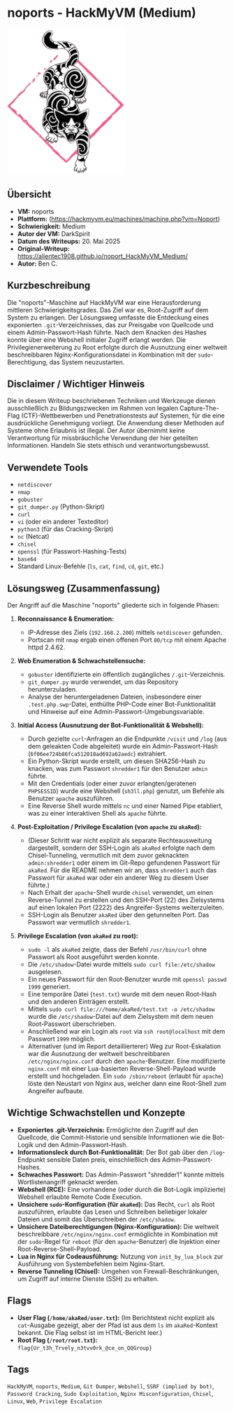 # noports - HackMyVM (Medium)
 
![noports.png](noports.png)

## Übersicht

*   **VM:** noports
*   **Plattform:** (https://hackmyvm.eu/machines/machine.php?vm=Noport)
*   **Schwierigkeit:** Medium
*   **Autor der VM:** DarkSpirit
*   **Datum des Writeups:** 20. Mai 2025
*   **Original-Writeup:** https://alientec1908.github.io/noport_HackMyVM_Medium/
*   **Autor:** Ben C.

## Kurzbeschreibung

Die "noports"-Maschine auf HackMyVM war eine Herausforderung mittleren Schwierigkeitsgrades. Das Ziel war es, Root-Zugriff auf dem System zu erlangen. Der Lösungsweg umfasste die Entdeckung eines exponierten `.git`-Verzeichnisses, das zur Preisgabe von Quellcode und einem Admin-Passwort-Hash führte. Nach dem Knacken des Hashes konnte über eine Webshell initialer Zugriff erlangt werden. Die Privilegienerweiterung zu Root erfolgte durch die Ausnutzung einer weltweit beschreibbaren Nginx-Konfigurationsdatei in Kombination mit der `sudo`-Berechtigung, das System neuzustarten.

## Disclaimer / Wichtiger Hinweis

Die in diesem Writeup beschriebenen Techniken und Werkzeuge dienen ausschließlich zu Bildungszwecken im Rahmen von legalen Capture-The-Flag (CTF)-Wettbewerben und Penetrationstests auf Systemen, für die eine ausdrückliche Genehmigung vorliegt. Die Anwendung dieser Methoden auf Systeme ohne Erlaubnis ist illegal. Der Autor übernimmt keine Verantwortung für missbräuchliche Verwendung der hier geteilten Informationen. Handeln Sie stets ethisch und verantwortungsbewusst.

## Verwendete Tools

*   `netdiscover`
*   `nmap`
*   `gobuster`
*   `git_dumper.py` (Python-Skript)
*   `curl`
*   `vi` (oder ein anderer Texteditor)
*   `python3` (für das Cracking-Skript)
*   `nc` (Netcat)
*   `chisel`
*   `openssl` (für Passwort-Hashing-Tests)
*   `base64`
*   Standard Linux-Befehle (`ls`, `cat`, `find`, `cd`, `git`, etc.)

## Lösungsweg (Zusammenfassung)

Der Angriff auf die Maschine "noports" gliederte sich in folgende Phasen:

1.  **Reconnaissance & Enumeration:**
    *   IP-Adresse des Ziels (`192.168.2.200`) mittels `netdiscover` gefunden.
    *   Portscan mit `nmap` ergab einen offenen Port `80/tcp` mit einem Apache httpd 2.4.62.

2.  **Web Enumeration & Schwachstellensuche:**
    *   `gobuster` identifizierte ein öffentlich zugängliches `/.git`-Verzeichnis.
    *   `git_dumper.py` wurde verwendet, um das Repository herunterzuladen.
    *   Analyse der heruntergeladenen Dateien, insbesondere einer `.test.php.swp`-Datei, enthüllte PHP-Code einer Bot-Funktionalität und Hinweise auf eine Admin-Passwort-Umgebungsvariable.

3.  **Initial Access (Ausnutzung der Bot-Funktionalität & Webshell):**
    *   Durch gezielte `curl`-Anfragen an die Endpunkte `/visit` und `/log` (aus dem geleakten Code abgeleitet) wurde ein Admin-Passwort-Hash (`6f06ee724b86fca512018ad692a62aedc`) extrahiert.
    *   Ein Python-Skript wurde erstellt, um diesen SHA256-Hash zu knacken, was zum Passwort `shredder1` für den Benutzer `admin` führte.
    *   Mit den Credentials (oder einer zuvor erlangten/geratenen `PHPSESSID`) wurde eine Webshell (`sh3ll.php`) genutzt, um Befehle als Benutzer `apache` auszuführen.
    *   Eine Reverse Shell wurde mittels `nc` und einer Named Pipe etabliert, was zu einer interaktiven Shell als `apache` führte.

4.  **Post-Exploitation / Privilege Escalation (von `apache` zu `akaRed`):**
    *   (Dieser Schritt war nicht explizit als separate Rechteausweitung dargestellt, sondern der SSH-Login als `akaRed` erfolgte nach dem Chisel-Tunneling, vermutlich mit dem zuvor geknackten `admin:shredder1` oder einem im Git-Repo gefundenen Passwort für `akaRed`. Für die README nehmen wir an, dass `shredder1` auch das Passwort für `akaRed` war oder ein anderer Weg zu diesem User führte.)
    *   Nach Erhalt der `apache`-Shell wurde `chisel` verwendet, um einen Reverse-Tunnel zu erstellen und den SSH-Port (22) des Zielsystems auf einen lokalen Port (2222) des Angreifer-Systems weiterzuleiten.
    *   SSH-Login als Benutzer `akaRed` über den getunnelten Port. Das Passwort war vermutlich `shredder1`.

5.  **Privilege Escalation (von `akaRed` zu root):**
    *   `sudo -l` als `akaRed` zeigte, dass der Befehl `/usr/bin/curl` ohne Passwort als Root ausgeführt werden konnte.
    *   Die `/etc/shadow`-Datei wurde mittels `sudo curl file:/etc/shadow` ausgelesen.
    *   Ein neues Passwort für den Root-Benutzer wurde mit `openssl passwd 1999` generiert.
    *   Eine temporäre Datei (`test.txt`) wurde mit dem neuen Root-Hash und den anderen Einträgen erstellt.
    *   Mittels `sudo curl file:///home/akaRed/test.txt -o /etc/shadow` wurde die `/etc/shadow`-Datei auf dem Zielsystem mit dem neuen Root-Passwort überschrieben.
    *   Anschließend war ein Login als `root` via `ssh root@localhost` mit dem Passwort `1999` möglich.
    *   Alternativer (und im Report detaillierterer) Weg zur Root-Eskalation war die Ausnutzung der weltweit beschreibbaren `/etc/nginx/nginx.conf` durch den `apache`-Benutzer. Eine modifizierte `nginx.conf` mit einer Lua-basierten Reverse-Shell-Payload wurde erstellt und hochgeladen. Ein `sudo /sbin/reboot` (erlaubt für `apache`) löste den Neustart von Nginx aus, welcher dann eine Root-Shell zum Angreifer aufbaute.

## Wichtige Schwachstellen und Konzepte

*   **Exponiertes .git-Verzeichnis:** Ermöglichte den Zugriff auf den Quellcode, die Commit-Historie und sensible Informationen wie die Bot-Logik und den Admin-Passwort-Hash.
*   **Informationsleck durch Bot-Funktionalität:** Der Bot gab über den `/log`-Endpunkt sensible Daten preis, einschließlich des Admin-Passwort-Hashes.
*   **Schwaches Passwort:** Das Admin-Passwort "shredder1" konnte mittels Wortlistenangriff geknackt werden.
*   **Webshell (RCE):** Eine vorhandene (oder durch die Bot-Logik implizierte) Webshell erlaubte Remote Code Execution.
*   **Unsichere `sudo`-Konfiguration (für `akaRed`):** Das Recht, `curl` als Root auszuführen, erlaubte das Lesen und Schreiben beliebiger lokaler Dateien und somit das Überschreiben der `/etc/shadow`.
*   **Unsichere Dateiberechtigungen (Nginx-Konfiguration):** Die weltweit beschreibbare `/etc/nginx/nginx.conf` ermöglichte in Kombination mit der `sudo`-Regel für `reboot` (für den `apache`-Benutzer) die Injektion einer Root-Reverse-Shell-Payload.
*   **Lua in Nginx für Codeausführung:** Nutzung von `init_by_lua_block` zur Ausführung von Systembefehlen beim Nginx-Start.
*   **Reverse Tunneling (Chisel):** Umgehen von Firewall-Beschränkungen, um Zugriff auf interne Dienste (SSH) zu erhalten.

## Flags

*   **User Flag (`/home/akaRed/user.txt`):** (Im Berichtstext nicht explizit als `cat`-Ausgabe gezeigt, aber der Pfad ist aus dem `ls` im `akaRed`-Kontext bekannt. Die Flag selbst ist im HTML-Bericht leer.)
*   **Root Flag (`/root/root.txt`):** `flag{Ur_t3h_Trvely_n3tvv0rk_@ce_on_QQGroup}`

## Tags

`HackMyVM`, `noports`, `Medium`, `Git Dumper`, `Webshell`, `SSRF (implied by bot)`, `Password Cracking`, `Sudo Exploitation`, `Nginx Misconfiguration`, `Chisel`, `Linux`, `Web`, `Privilege Escalation`
